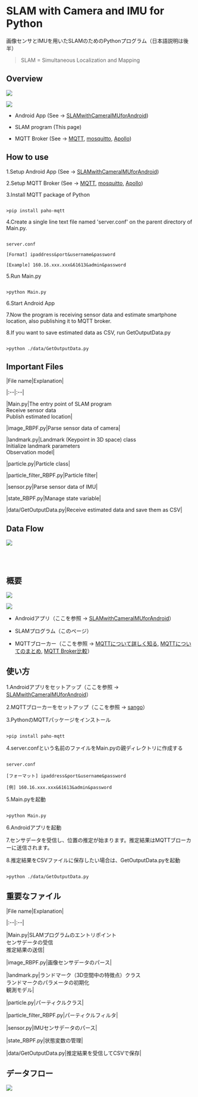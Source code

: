 # SLAM with Camera and IMU for Python
画像センサとIMUを用いたSLAMのためのPythonプログラム（日本語説明は後半）

>SLAM = Simultaneous Localization and Mapping

## Overview

[![](http://img.youtube.com/vi/IDZ5fxp_XdY/0.jpg)](https://www.youtube.com/watch?v=IDZ5fxp_XdY)

![](https://github.com/knagara/miscellaneous/blob/master/Overview.png)

- Android App (See -> [SLAMwithCameraIMUforAndroid](https://github.com/knagara/SLAMwithCameraIMUforAndroid))
- SLAM program (This page)
- MQTT Broker (See -> [MQTT](http://mqtt.org/), [mosquitto](http://mosquitto.org/), [Apollo](https://activemq.apache.org/apollo/))

## How to use
1.Setup Android App (See -> [SLAMwithCameraIMUforAndroid](https://github.com/knagara/SLAMwithCameraIMUforAndroid))

2.Setup MQTT Broker (See -> [MQTT](http://mqtt.org/), [mosquitto](http://mosquitto.org/), [Apollo](https://activemq.apache.org/apollo/))

3.Install MQTT package of Python
~~~
>pip install paho-mqtt
~~~
4.Create a single line text file named 'server.conf' on the parent directory of Main.py.
~~~
server.conf
[Format] ipaddress&port&username&password
[Example] 160.16.xxx.xxx&61613&admin&password
~~~
5.Run Main.py 
~~~
>python Main.py
~~~
6.Start Android App

7.Now the program is receiving sensor data and estimate smartphone location, also publishing it to MQTT broker.

8.If you want to save estimated data as CSV, run GetOutputData.py
~~~
>python ./data/GetOutputData.py
~~~

## Important Files

|File name|Explanation|
|:--|:--|
|Main.py|The entry point of SLAM program<br />Receive sensor data<br />Publish estimated location|
|image_RBPF.py|Parse sensor data of camera|
|landmark.py|Landmark (Keypoint in 3D space) class<br />Initialize landmark parameters<br />Observation model|
|particle.py|Particle class|
|particle_filter_RBPF.py|Particle filter|
|sensor.py|Parse sensor data of IMU|
|state_RBPF.py|Manage state variable|
|data/GetOutputData.py|Receive estimated data and save them as CSV|

## Data Flow

![](https://github.com/knagara/miscellaneous/blob/master/dataflow_.png)

<br /><br />

## 概要

[![](http://img.youtube.com/vi/IDZ5fxp_XdY/0.jpg)](https://www.youtube.com/watch?v=IDZ5fxp_XdY)

![](https://github.com/knagara/miscellaneous/blob/master/Overview.png)

- Androidアプリ（ここを参照 -> [SLAMwithCameraIMUforAndroid](https://github.com/knagara/SLAMwithCameraIMUforAndroid)）
- SLAMプログラム（このページ）
- MQTTブローカー（ここを参照 -> [MQTTについて詳しく知る](https://sango.shiguredo.jp/mqtt), [MQTTについてのまとめ](http://tdoc.info/blog/2014/01/27/mqtt.html), [MQTT Broker比較](http://acro-engineer.hatenablog.com/entry/2015/12/09/120500)）

## 使い方
1.Androidアプリをセットアップ（ここを参照 -> [SLAMwithCameraIMUforAndroid](https://github.com/knagara/SLAMwithCameraIMUforAndroid)）

2.MQTTブローカーをセットアップ（ここを参照 -> [sango](https://sango.shiguredo.jp/)）

3.PythonのMQTTパッケージをインストール
~~~
>pip install paho-mqtt
~~~
4.server.confという名前のファイルをMain.pyの親ディレクトリに作成する
~~~
server.conf
[フォーマット] ipaddress&port&username&password
[例] 160.16.xxx.xxx&61613&admin&password
~~~
5.Main.pyを起動
~~~
>python Main.py
~~~
6.Androidアプリを起動

7.センサデータを受信し、位置の推定が始まります。推定結果はMQTTブローカーに送信されます。

8.推定結果をCSVファイルに保存したい場合は、GetOutputData.pyを起動
~~~
>python ./data/GetOutputData.py
~~~

## 重要なファイル

|File name|Explanation|
|:--|:--|
|Main.py|SLAMプログラムのエントリポイント<br />センサデータの受信<br />推定結果の送信|
|image_RBPF.py|画像センサデータのパース|
|landmark.py|ランドマーク（3D空間中の特徴点）クラス<br />ランドマークのパラメータの初期化<br />観測モデル|
|particle.py|パーティクルクラス|
|particle_filter_RBPF.py|パーティクルフィルタ|
|sensor.py|IMUセンサデータのパース|
|state_RBPF.py|状態変数の管理|
|data/GetOutputData.py|推定結果を受信してCSVで保存|

## データフロー

![](https://github.com/knagara/miscellaneous/blob/master/dataflow_.png)
